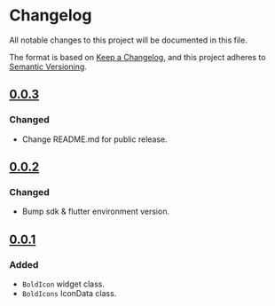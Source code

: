 # Changelog

All notable changes to this project will be documented in this file.

The format is based on [Keep a Changelog](https://keepachangelog.com/en/1.0.0/),
and this project adheres to [Semantic Versioning](https://semver.org/spec/v2.0.0.html).

## [0.0.3]
### Changed
* Change README.md for public release.

## [0.0.2]
### Changed
* Bump sdk & flutter environment version.

## [0.0.1]
### Added
* `BoldIcon` widget class.
* `BoldIcons` IconData class.

[Unreleased]: https://github.com/hanmajid/bold_icons/compare/v0.0.3...dev
[0.0.3]: https://github.com/hanmajid/bold_icons/compare/v0.0.2...v0.0.3
[0.0.2]: https://github.com/hanmajid/bold_icons/compare/v0.0.1...v0.0.2
[0.0.1]: https://github.com/hanmajid/bold_icons/releases/tag/v0.0.1